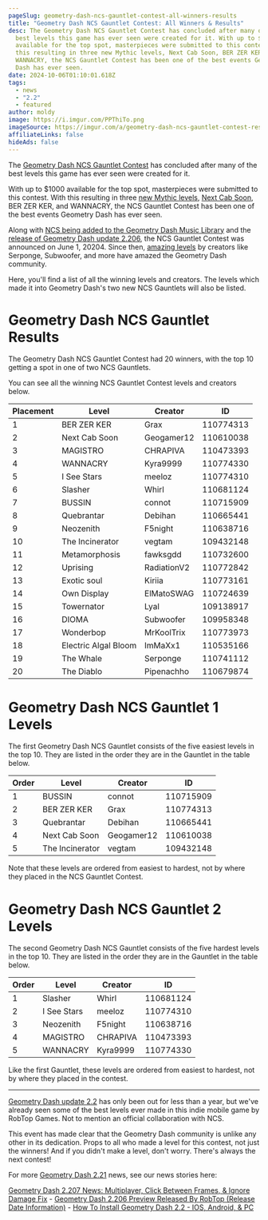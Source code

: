 ```yaml
---
pageSlug: geometry-dash-ncs-gauntlet-contest-all-winners-results
title: "Geometry Dash NCS Gauntlet Contest: All Winners & Results"
desc: The Geometry Dash NCS Gauntlet Contest has concluded after many of the
  best levels this game has ever seen were created for it. With up to $1000
  available for the top spot, masterpieces were submitted to this contest. With
  this resulting in three new Mythic levels, Next Cab Soon, BER ZER KER, and
  WANNACRY, the NCS Gauntlet Contest has been one of the best events Geometry
  Dash has ever seen.
date: 2024-10-06T01:10:01.618Z
tags:
  - news
  - "2.2"
  - featured
author: moldy
image: https://i.imgur.com/PPThiTo.png
imageSource: https://imgur.com/a/geometry-dash-ncs-gauntlet-contest-results-icons-64To9Dp
affiliateLinks: false
hideAds: false
---
```

The [Geometry Dash NCS Gauntlet Contest](/posts/robtop-announces-geometry-dash-ncs-gauntlet-contest-with-3500-in-cash-prizes/) has concluded after many of the best levels this game has ever seen were created for it.

With up to $1000 available for the top spot, masterpieces were submitted to this contest. With this resulting in three [new Mythic levels](/posts/rage-quit-by-bli-becomes-first-easy-mythic-level-in-geometry-dash/), [Next Cab Soon](/posts/ncs-mythic-level-next-cab-soon-becomes-7th-mythic-in-geometry-dash/), BER ZER KER, and WANNACRY, the NCS Gauntlet Contest has been one of the best events Geometry Dash has ever seen.

Along with [NCS being added to the Geometry Dash Music Library](/posts/ncs-added-to-geometry-dash-music-library/) and the [release of Geometry Dash update 2.206](/posts/geometry-dash-2-206-released-on-ios-android-and-steam/), the NCS Gauntlet Contest was announced on June 1, 20204. Since then, [amazing levels](/posts/geometry-dash-levels-how-to-make-a-featured-level-2022/) by creators like Serponge, Subwoofer, and more have amazed the Geometry Dash community.

Here, you'll find a list of all the winning levels and creators. The levels which made it into Geometry Dash's two new NCS Gauntlets will also be listed.

# Geometry Dash NCS Gauntlet Results

The Geometry Dash NCS Gauntlet Contest had 20 winners, with the top 10 getting a spot in one of two NCS Gauntlets.

You can see all the winning NCS Gauntlet Contest levels and creators below.

| Placement | Level | Creator | ID |
|-----------|-------|---------|----|
| 1 | BER ZER KER | Grax | 110774313 |
| 2 | Next Cab Soon | Geogamer12 | 110610038|
| 3 | MAGISTRO | CHRAPIVA | 110473393 |
| 4 | WANNACRY | Kyra9999 | 110774330 |
| 5 | I See Stars | meeloz | 110774310 |
| 6 | Slasher | Whirl | 110681124 |
| 7 | BUSSIN | connot | 110715909 |
| 8 | Quebrantar | Debihan | 110665441 |
| 9 | Neozenith | F5night | 110638716 |
| 10 | The Incinerator | vegtam | 109432148 |
| 11 | Metamorphosis | fawksgdd | 110732600 |
| 12 | Uprising | RadiationV2 | 110772842 |
| 13 | Exotic soul | Kiriia | 110773161
| 14 | Own Display | ElMatoSWAG | 110724639 |
| 15 | Towernator | Lyal | 109138917 |
| 16 | DIOMA | Subwoofer | 109958348 |
| 17 | Wonderbop | MrKoolTrix | 110773973 |
| 18 | Electric Algal Bloom | ImMaXx1 | 110535166 |
| 19 | The Whale | Serponge | 110741112 |
| 20 | The Diablo | Pipenachho | 110679874 |

# Geometry Dash NCS Gauntlet 1 Levels

The first Geometry Dash NCS Gauntlet consists of the five easiest levels in the top 10. They are listed in the order they are in the Gauntlet in the table below.

| Order | Level | Creator | ID |
|-----------|-------|---------|----|
| 1 | BUSSIN | connot | 110715909 |
| 2 | BER ZER KER | Grax | 110774313 |
| 3 | Quebrantar | Debihan | 110665441 |
| 4 | Next Cab Soon | Geogamer12 | 110610038|
| 5 | The Incinerator | vegtam | 109432148 |

Note that these levels are ordered from easiest to hardest, not by where they placed in the NCS Gauntlet Contest.

# Geometry Dash NCS Gauntlet 2 Levels

The second Geometry Dash NCS Gauntlet consists of the five hardest levels in the top 10. They are listed in the order they are in the Gauntlet in the table below.

| Order | Level | Creator | ID |
|-----------|-------|---------|----|
| 1 | Slasher | Whirl | 110681124 |
| 2 | I See Stars | meeloz | 110774310 |
| 3 | Neozenith | F5night | 110638716 |
| 4 | MAGISTRO | CHRAPIVA | 110473393 |
| 5 | WANNACRY | Kyra9999 | 110774330 |

Like the first Gauntlet, these levels are ordered from easiest to hardest, not by where they placed in the contest.

---

[Geometry Dash update 2.2](/posts/geometry-dash-2-2-released/) has only been out for less than a year, but we've already seen some of the best levels ever made in this indie mobile game by RobTop Games. Not to mention an official collaboration with NCS.

This event has made clear that the Geometry Dash community is unlike any other in its dedication. Props to all who made a level for this contest, not just the winners! And if you didn't make a level, don't worry. There's always the next contest!

For more [Geometry Dash 2.21](/categories/2.2/) news, see our news stories here:

[Geometry Dash 2.207 News: Multiplayer, Click Between Frames, & Ignore Damage Fix](/posts/geometry-dash-2-207-news-multiplayer-click-between-frames-ignore-damage-fix/) - [Geometry Dash 2.206 Preview Released By RobTop (Release Date Information)](/posts/geometry-dash-2-206-preview-released-by-robtop/) - [How To Install Geometry Dash 2.2 - IOS, Android, & PC](/posts/how-to-install-geometry-dash-2-2/)